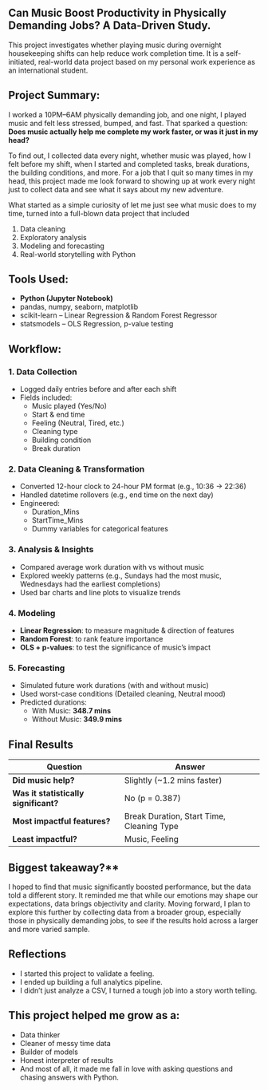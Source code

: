 ## Can Music Boost Productivity in Physically Demanding Jobs? A Data-Driven Study.

This project investigates whether playing music during overnight housekeeping shifts can help reduce work completion time.
It is a self-initiated, real-world data project based on my personal work experience as an international student.

## Project Summary:
I worked a 10PM–6AM physically demanding job, and one night, I played music and felt less stressed, bumped, and fast. 
That sparked a question: **Does music actually help me complete my work faster, or was it just in my head?**

To find out, I collected data every night, whether music was played, how I felt before my shift, when I started and completed tasks, break durations, 
the building conditions, and more. For a job that I quit so many times in my head, this project made  me look forward to showing up at work every night
just to collect data and see what it says about my new adventure. 


What started as a simple curiosity of let me just see what music does to my time, turned into a full-blown data project that included
1. Data cleaning
2. Exploratory analysis
3. Modeling and forecasting
4. Real-world storytelling with Python

##  Tools Used:

- **Python (Jupyter Notebook)**
- pandas, numpy, seaborn, matplotlib
- scikit-learn – Linear Regression & Random Forest Regressor
- statsmodels – OLS Regression, p-value testing

## Workflow:
### 1. **Data Collection**
- Logged daily entries before and after each shift
- Fields included:
  - Music played (Yes/No)
  - Start & end time
  - Feeling (Neutral, Tired, etc.)
  - Cleaning type
  - Building condition
  - Break duration

### 2. **Data Cleaning & Transformation**
- Converted 12-hour clock to 24-hour PM format (e.g., 10:36 → 22:36)
- Handled datetime rollovers (e.g., end time on the next day)
- Engineered:
  - Duration_Mins
  - StartTime_Mins
  - Dummy variables for categorical features

### 3. **Analysis & Insights**
- Compared average work duration with vs without music
- Explored weekly patterns (e.g., Sundays had the most music, Wednesdays had the earliest completions)
- Used bar charts and line plots to visualize trends

### 4. **Modeling**
- **Linear Regression**: to measure magnitude & direction of features
- **Random Forest**: to rank feature importance
- **OLS + p-values**: to test the significance of music’s impact

### 5. **Forecasting**
- Simulated future work durations (with and without music)
- Used worst-case conditions (Detailed cleaning, Neutral mood)
- Predicted durations:
  - With Music: **348.7 mins**
  - Without Music: **349.9 mins**

## Final Results

| Question                               |   Answer                                            
|----------------------------------------|--------------------------------------------------
| **Did music help?**                    | Slightly (~1.2 mins faster)                          
| **Was it statistically significant?**  | No (p = 0.387) 
| **Most impactful features?**           | Break Duration, Start Time, Cleaning Type 
| **Least impactful?**                   | Music, Feeling 

## Biggest takeaway?**                  
I hoped to find that music significantly boosted performance, but the data told a different story. 
It reminded me that while our emotions may shape our expectations, data brings objectivity and clarity.
Moving forward, I plan to explore this further by collecting data from a broader group, especially those 
in physically demanding jobs, to see if the results hold across a larger and more varied sample.

## Reflections
- I started this project to validate a feeling.  
- I ended up building a full analytics pipeline.
- I didn’t just analyze a CSV, I turned a tough job into a story worth telling.  

## This project helped me grow as a:
- Data thinker
- Cleaner of messy time data
- Builder of models
- Honest interpreter of results
- And most of all, it made me fall in love with asking questions and chasing answers with Python.

